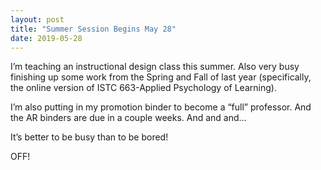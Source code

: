 ```yaml
---
layout: post
title: "Summer Session Begins May 28"
date: 2019-05-28
---
```

I’m teaching an instructional design class this summer. Also very busy finishing up some work from the Spring and Fall of last year (specifically, the online version of ISTC 663-Applied Psychology of Learning).

I’m also putting in my promotion binder to become a “full” professor. And the AR binders are due in a couple weeks. And and and…

It’s better to be busy than to be bored!

OFF!